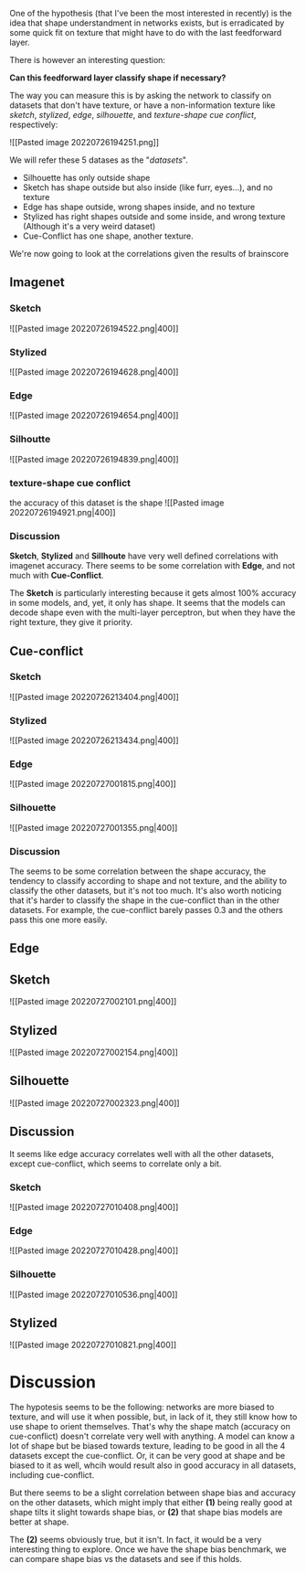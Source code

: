 One of the hypothesis (that I've been the most interested in recently) is the idea
that shape understandment in networks exists, but is erradicated by some quick fit on texture that might have to do with the last feedforward layer.

There is however an interesting question:

**Can this feedforward layer classify shape if necessary?**

The way you can measure this is by asking the network to classify on datasets that don't have texture, or have a non-information texture like *sketch*, *stylized*, *edge*, *silhouette*, and *texture-shape cue conflict*, respectively:

![[Pasted image 20220726194251.png]]



We will refer these 5 datases as the "*datasets*". 
* Silhouette has only outside shape
* Sketch has shape outside but also inside (like furr, eyes...), and no texture
* Edge has shape outside, wrong shapes inside, and no texture
* Stylized has right shapes outside and some inside, and wrong texture (Although it's a very weird dataset)
* Cue-Conflict has one shape, another texture.

We're now going to look at the correlations given the results of brainscore
## Imagenet
### Sketch
![[Pasted image 20220726194522.png|400]]

### Stylized
![[Pasted image 20220726194628.png|400]]

### Edge
![[Pasted image 20220726194654.png|400]]

### Silhoutte
![[Pasted image 20220726194839.png|400]]

### texture-shape cue conflict
the accuracy of this dataset is the shape
![[Pasted image 20220726194921.png|400]]

### Discussion
**Sketch**, **Stylized** and **Sillhoute** have very well defined correlations with imagenet accuracy. There seems to be some correlation with **Edge**, and not much with **Cue-Conflict**.

The **Sketch** is particularly interesting because it gets almost 100% accuracy in some models, and, yet, it only has shape. It seems that the models can decode shape even with the multi-layer perceptron, but when they have the right texture, they give it priority.

## Cue-conflict
### Sketch
![[Pasted image 20220726213404.png|400]]

### Stylized
![[Pasted image 20220726213434.png|400]]
### Edge
![[Pasted image 20220727001815.png|400]]
### Silhouette
![[Pasted image 20220727001355.png|400]]

### Discussion
The seems to be some correlation between the shape accuracy, the tendency to classify according to shape and not texture, and the ability to classify the other datasets, but it's not too much.
It's also worth noticing that it's harder to classify the shape in the cue-conflict than in the other datasets. For example, the cue-conflict barely passes 0.3 and the others pass this one more easily.


## Edge
## Sketch
![[Pasted image 20220727002101.png|400]]

## Stylized
![[Pasted image 20220727002154.png|400]]

## Silhouette
![[Pasted image 20220727002323.png|400]]

## Discussion
It seems like edge accuracy correlates well with all the other datasets, except cue-conflict, which seems to correlate only a bit.

### Sketch
![[Pasted image 20220727010408.png|400]]

###  Edge
![[Pasted image 20220727010428.png|400]]

### Silhouette
![[Pasted image 20220727010536.png|400]]


## Stylized
![[Pasted image 20220727010821.png|400]]


# Discussion
The hypotesis seems to be the following: networks are more biased to texture, and will use it when possible, but, in lack of it, they still know how to use shape to orient themselves.
That's why the shape match (accuracy on cue-conflict) doesn't correlate very well with anything. A model can know a lot of shape but be biased towards texture, leading to be good in all the 4 datasets except the cue-conflict. Or, it can be very good at shape and be biased to it as well, whcih would result also in good accuracy in all datasets, including cue-conflict.

But there seems to be a slight correlation between shape bias and accuracy on the other datasets, which might imply that either **(1)** being really good at shape tilts it slight towards shape bias, or **(2)** that shape bias models are better at shape. 

The **(2)** seems obviously true, but it isn't. In fact, it would be a very interesting thing to explore. Once we have the shape bias benchmark, we can compare shape bias vs the datasets and see if this holds.